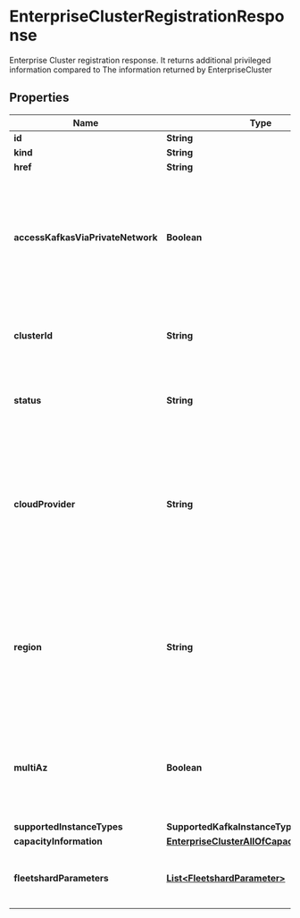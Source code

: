 

# EnterpriseClusterRegistrationResponse

Enterprise Cluster registration response. It returns additional privileged information compared to The information returned by EnterpriseCluster

## Properties

Name | Type | Description | Notes
------------ | ------------- | ------------- | -------------
**id** | **String** |  | 
**kind** | **String** |  | 
**href** | **String** |  | 
**accessKafkasViaPrivateNetwork** | **Boolean** | Indicates whether Kafkas created on this data plane cluster have to be accessed via private network | 
**clusterId** | **String** | The OCM&#39;s cluster id of the registered Enterprise cluster. |  [optional]
**status** | **String** | The status of Enterprise cluster registration |  [optional]
**cloudProvider** | **String** | The cloud provider for this cluster. This valus will be used as the Kafka&#39;s cloud provider value when a Kafka is created on this cluster |  [optional]
**region** | **String** | The region of this cluster. This valus will be used as the Kafka&#39;s region value when a Kafka is created on this cluster |  [optional]
**multiAz** | **Boolean** | A flag indicating whether this cluster is available on multiple availability zones or not | 
**supportedInstanceTypes** | **SupportedKafkaInstanceTypesList** |  |  [optional]
**capacityInformation** | [**EnterpriseClusterAllOfCapacityInformation**](EnterpriseClusterAllOfCapacityInformation.md) |  |  [optional]
**fleetshardParameters** | [**List&lt;FleetshardParameter&gt;**](FleetshardParameter.md) | Enterprise Cluster fleetshard parameters array |  [optional]



